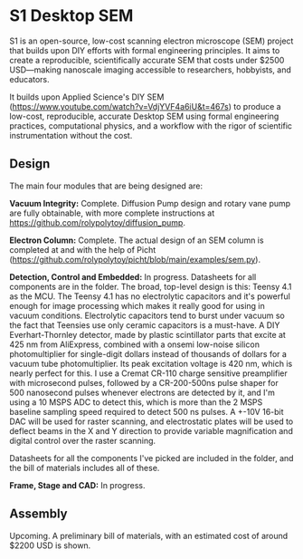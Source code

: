# S1 Desktop SEM
S1 is an open-source, low-cost scanning electron microscope (SEM) project that builds upon DIY efforts with formal engineering principles. It aims to create a reproducible, scientifically accurate SEM that costs under $2500 USD—making nanoscale imaging accessible to researchers, hobbyists, and educators.

It builds upon Applied Science's DIY SEM (https://www.youtube.com/watch?v=VdjYVF4a6iU&t=467s) to produce a low-cost, reproducible, accurate Desktop SEM using formal engineering practices, computational physics, and a workflow with the rigor of scientific instrumentation without the cost.

## Design

The main four modules that are being designed are:

**Vacuum Integrity:** Complete. Diffusion Pump design and rotary vane pump are fully obtainable, with more complete instructions at https://github.com/rolypolytoy/diffusion_pump.

**Electron Column:** Complete. The actual design of an SEM column is completed at and with the help of Picht (https://github.com/rolypolytoy/picht/blob/main/examples/sem.py).

**Detection, Control and Embedded:** In progress. Datasheets for all components are in the folder. The broad, top-level design is this:
Teensy 4.1 as the MCU. The Teensy 4.1 has no electrolytic capacitors and it's powerful enough for image processing which makes it really good for using in vacuum conditions. Electrolytic capacitors tend to burst under vacuum so the fact that Teensies use only ceramic capacitors is a must-have.
A DIY Everhart-Thornley detector, made by plastic scintillator parts that excite at 425 nm from AliExpress, combined with a onsemi low-noise silicon photomultiplier for single-digit dollars instead of thousands of dollars for a vacuum tube photomultiplier. Its peak excitation voltage is 420 nm, which is nearly perfect for this. I use a Cremat CR-110 charge sensitive preamplifier with microsecond pulses, followed by a CR-200-500ns pulse shaper for 500 nanosecond pulses whenever electrons are detected by it, and I'm using a 10 MSPS ADC to detect this, which is more than the 2 MSPS baseline sampling speed required to detect 500 ns pulses. A +-10V 16-bit DAC will be used for raster scanning, and electrostatic plates will be used to deflect beams in the X and Y direction to provide variable magnification and digital control over the raster scanning.

Datasheets for all the components I've picked are included in the folder, and the bill of materials includes all of these.

**Frame, Stage and CAD:** In progress.

## Assembly
Upcoming. A preliminary bill of materials, with an estimated cost of around $2200 USD is shown.

